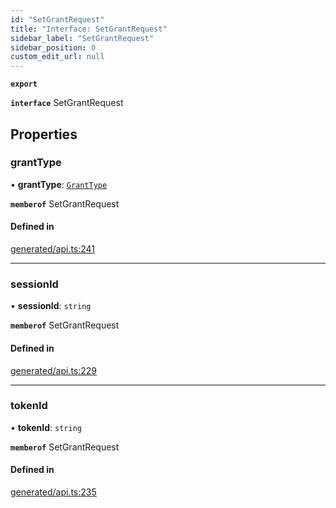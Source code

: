 ```yaml
---
id: "SetGrantRequest"
title: "Interface: SetGrantRequest"
sidebar_label: "SetGrantRequest"
sidebar_position: 0
custom_edit_url: null
---
```


**`export`**

**`interface`** SetGrantRequest

## Properties

### grantType

• **grantType**: [`GrantType`](../enums/GrantType.md)

**`memberof`** SetGrantRequest

#### Defined in

[generated/api.ts:241](https://github.com/refinery-labs/lunasec-monorepo/blob/6c5edb8/js/sdks/packages/tokenizer-sdk/src/generated/api.ts#L241)

___

### sessionId

• **sessionId**: `string`

**`memberof`** SetGrantRequest

#### Defined in

[generated/api.ts:229](https://github.com/refinery-labs/lunasec-monorepo/blob/6c5edb8/js/sdks/packages/tokenizer-sdk/src/generated/api.ts#L229)

___

### tokenId

• **tokenId**: `string`

**`memberof`** SetGrantRequest

#### Defined in

[generated/api.ts:235](https://github.com/refinery-labs/lunasec-monorepo/blob/6c5edb8/js/sdks/packages/tokenizer-sdk/src/generated/api.ts#L235)
